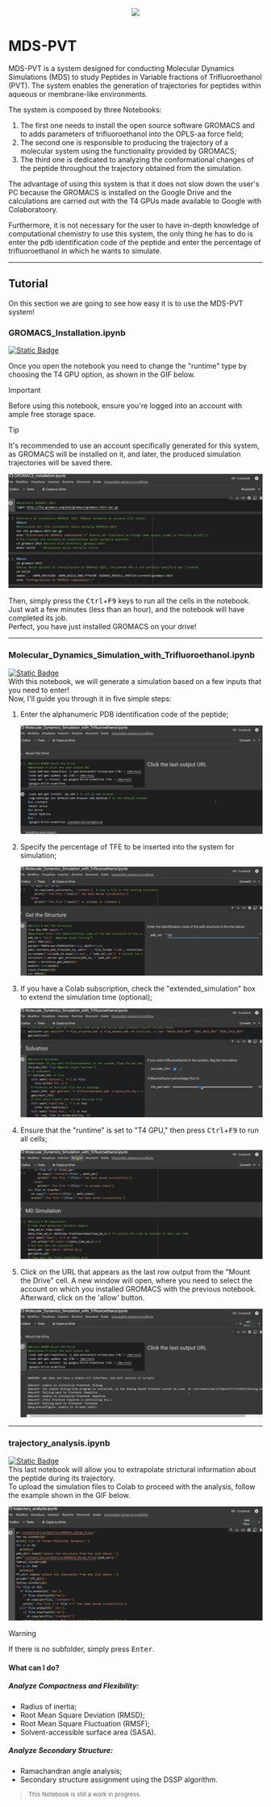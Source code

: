 <p align="center">
  <img src="[http://other/logo/basic_MDS-PVT.png](https://github.com/GuerrSim96/MDS-PVT/blob/main/other/logo/basic_MDS-PVT.png)" />
</p>

# MDS-PVT
MDS-PVT is a system designed for conducting Molecular Dynamics Simulations (MDS) to study Peptides in Variable fractions of Trifluoroethanol (PVT).
The system enables the generation of trajectories for peptides within aqueous or membrane-like environments.

The system is composed by three Notebooks:
1.  The first one needs to install the open source software GROMACS and to adds parameters of trifluoroethanol into the OPLS-aa force field;
1.  The second one is responsible to producing the trajectory of a molecular system using the functionality provided by GROMACS;
1.  The third one is dedicated to analyzing the conformational changes of the peptide throughout the trajectory obtained from the simulation.

The advantage of using this system is that it does not slow down the user's PC because the GROMACS is installed on the Google Drive and the calculations are carried out with the T4 GPUs made available to Google with Colaboratoory.

Furthermore, it is not necessary for the user to have in-depth knowledge of computational chemistry to use this system, the only thing he has to do is enter the pdb identification code of the peptide and enter the percentage of trifluoroethanol in which he wants to simulate.

---
## Tutorial
On this section we are going to see how easy it is to use the MDS-PVT system!

### GROMACS_Installation.ipynb  
[![Static Badge](https://img.shields.io/badge/Open_it-goldenrod?logo=googlecolab&labelColor=gray)](https://github.com/GuerrSim96/MDS-PVT/blob/main/GROMACS_installation.ipynb)

Once you open the notebook you need to change the "runtime" type by choosing the T4 GPU option, as shown in the GIF below.  

> [!IMPORTANT]
> Before using this notebook, ensure you're logged into an account with ample free storage space.

> [!TIP]
> It's recommended to use an account specifically generated for this system, as GROMACS will be installed on it, and later, the produced simulation trajectories will be saved there.

![gif_runtime](other/gif/change_runtime.gif)

Then, simply press the <kbd>Ctrl</kbd>+<kbd>F9</kbd> keys to run all the cells in the notebook.  
Just wait a few minutes (less than an hour), and the notebook will have completed its job.  
Perfect, you have just installed GROMACS on your drive!  

---
### Molecular_Dynamics_Simulation_with_Trifluoroethanol.ipynb
[![Static Badge](https://img.shields.io/badge/Open_it-goldenrod?logo=googlecolab&labelColor=gray)](https://github.com/GuerrSim96/MDS-PVT/blob/main/Molecular_Dynamics_Simulation_with_Trifluoroethanol.ipynb)    
With this notebook, we will generate a simulation based on a few inputs that you need to enter!  
Now, I'll guide you through it in five simple steps:  
1. Enter the alphanumeric PDB identification code of the peptide;

   ![gif_runtime](other/gif/insert_pdb_id.gif)

1. Specify the percentage of TFE to be inserted into the system for simulation;

   ![gif_runtime](other/gif/tfe_percentage.gif)
  
1. If you have a Colab subscription, check the "extended_simulation" box to extend the simulation time (optional);

   ![gif_runtime](other/gif/optional.gif)
   
1. Ensure that the "runtime" is set to "T4 GPU," then press <kbd>Ctrl</kbd>+<kbd>F9</kbd> to run all cells;

   ![gif_runtime](other/gif/set_runtime.gif)

1. Click on the URL that appears as the last row output from the "Mount the Drive" cell. A new window will open, where you need to select the account on which you installed GROMACS with the previous notebook. Afterward, click on the 'allow' button.

   ![gif_runtime](other/gif/drive_mounted.gif)

---
### trajectory_analysis.ipynb
[![Static Badge](https://img.shields.io/badge/Open_it-goldenrod?logo=googlecolab&labelColor=gray)](https://github.com/GuerrSim96/MDS-PVT/blob/main/trajectory_analysis.ipynb)  
This last notebook will allow you to extrapolate strictural information about the peptide during its trajectory.  
To upload the simulation files to Colab to proceed with the analysis, follow the example shown in the GIF below.

   ![gif_runtime](other/gif/upload.gif)

> [!WARNING]
> If there is no subfolder, simply press <kbd>Enter</kbd>.

#### What can I do?
##### Analyze Compactness and Flexibility:
* Radius of inertia;
* Root Mean Square Deviation (RMSD);
* Root Mean Square Fluctuation (RMSF);
* Solvent-accessible surface area (SASA).

##### Analyze Secondary Structure:
* Ramachandran angle analysis;
* Secondary structure assignment using the DSSP algorithm.

> <sup> This Notebook is still a work in progress. </sup>
